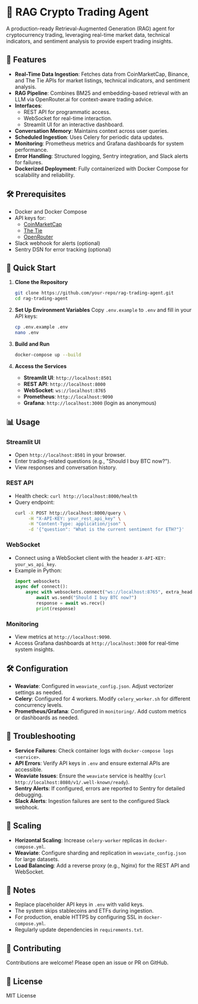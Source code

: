 # 🧠 RAG Crypto Trading Agent

A production-ready Retrieval-Augmented Generation (RAG) agent for cryptocurrency trading, leveraging real-time market data, technical indicators, and sentiment analysis to provide expert trading insights.

## 🧩 Features

- **Real-Time Data Ingestion**: Fetches data from CoinMarketCap, Binance, and The Tie APIs for market listings, technical indicators, and sentiment analysis.
- **RAG Pipeline**: Combines BM25 and embedding-based retrieval with an LLM via OpenRouter.ai for context-aware trading advice.
- **Interfaces**:
  - REST API for programmatic access.
  - WebSocket for real-time interaction.
  - Streamlit UI for an interactive dashboard.
- **Conversation Memory**: Maintains context across user queries.
- **Scheduled Ingestion**: Uses Celery for periodic data updates.
- **Monitoring**: Prometheus metrics and Grafana dashboards for system performance.
- **Error Handling**: Structured logging, Sentry integration, and Slack alerts for failures.
- **Dockerized Deployment**: Fully containerized with Docker Compose for scalability and reliability.

## 🛠️ Prerequisites

- Docker and Docker Compose
- API keys for:
  - [CoinMarketCap](https://coinmarketcap.com/api/)
  - [The Tie](https://www.thetie.io/)
  - [OpenRouter](https://openrouter.ai/)
- Slack webhook for alerts (optional)
- Sentry DSN for error tracking (optional)

## 🚀 Quick Start

1. **Clone the Repository**

   ```bash
   git clone https://github.com/your-repo/rag-trading-agent.git
   cd rag-trading-agent
   ```
2. **Set Up Environment Variables**
   Copy `.env.example` to `.env` and fill in your API keys:

   ```bash
   cp .env.example .env
   nano .env
   ```
3. **Build and Run**

   ```bash
   docker-compose up --build
   ```
4. **Access the Services**

   - **Streamlit UI**: `http://localhost:8501`
   - **REST API**: `http://localhost:8000`
   - **WebSocket**: `ws://localhost:8765`
   - **Prometheus**: `http://localhost:9090`
   - **Grafana**: `http://localhost:3000` (login as anonymous)

## 📊 Usage

### Streamlit UI

- Open `http://localhost:8501` in your browser.
- Enter trading-related questions (e.g., "Should I buy BTC now?").
- View responses and conversation history.

### REST API

- Health check: `curl http://localhost:8000/health`
- Query endpoint:
  ```bash
  curl -X POST http://localhost:8000/query \
       -H "X-API-KEY: your_rest_api_key" \
       -H "Content-Type: application/json" \
       -d '{"question": "What is the current sentiment for ETH?"}'
  ```

### WebSocket

- Connect using a WebSocket client with the header `X-API-KEY: your_ws_api_key`.
- Example in Python:
  ```python
  import websockets
  async def connect():
      async with websockets.connect("ws://localhost:8765", extra_headers={"X-API-KEY": "your_ws_api_key"}) as ws:
          await ws.send("Should I buy BTC now?")
          response = await ws.recv()
          print(response)
  ```

### Monitoring

- View metrics at `http://localhost:9090`.
- Access Grafana dashboards at `http://localhost:3000` for real-time system insights.

## 🛠️ Configuration

- **Weaviate**: Configured in `weaviate_config.json`. Adjust vectorizer settings as needed.
- **Celery**: Configured for 4 workers. Modify `celery_worker.sh` for different concurrency levels.
- **Prometheus/Grafana**: Configured in `monitoring/`. Add custom metrics or dashboards as needed.

## 🐛 Troubleshooting

- **Service Failures**: Check container logs with `docker-compose logs <service>`.
- **API Errors**: Verify API keys in `.env` and ensure external APIs are accessible.
- **Weaviate Issues**: Ensure the `weaviate` service is healthy (`curl http://localhost:8080/v1/.well-known/ready`).
- **Sentry Alerts**: If configured, errors are reported to Sentry for detailed debugging.
- **Slack Alerts**: Ingestion failures are sent to the configured Slack webhook.

## 🔄 Scaling

- **Horizontal Scaling**: Increase `celery-worker` replicas in `docker-compose.yml`.
- **Weaviate**: Configure sharding and replication in `weaviate_config.json` for large datasets.
- **Load Balancing**: Add a reverse proxy (e.g., Nginx) for the REST API and WebSocket.

## 📝 Notes

- Replace placeholder API keys in `.env` with valid keys.
- The system skips stablecoins and ETFs during ingestion.
- For production, enable HTTPS by configuring SSL in `docker-compose.yml`.
- Regularly update dependencies in `requirements.txt`.

## 🤝 Contributing

Contributions are welcome! Please open an issue or PR on GitHub.

## 📜 License

MIT License
